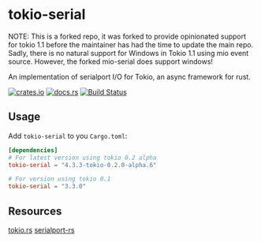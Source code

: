 # tokio-serial

NOTE: This is a forked repo, it was forked to provide opinionated support for tokio 1.1
before the maintainer has had the time to update the main repo. Sadly, there is no
natural support for Windows in Tokio 1.1 using mio event source. However, the
forked mio-serial does support windows!

An implementation of  serialport I/O for Tokio, an async framework for rust.

[![crates.io](http://meritbadge.herokuapp.com/tokio-serial)](https://crates.io/crates/tokio-serial)
[![docs.rs](https://docs.rs/tokio-serial/badge.svg)](https://docs.rs/tokio-serial)
[![Build Status](https://travis-ci.org/berkowski/tokio-serial.svg?branch=master)](https://travis-ci.org/berkowski/tokio-serial)


## Usage

Add `tokio-serial` to you `Cargo.toml`:

```toml
[dependencies]
# For latest version using tokio 0.2 alpha
tokio-serial = "4.3.3-tokio-0.2.0-alpha.6"

# For version using tokio 0.1
tokio-serial = "3.3.0"
```

## Resources

[tokio.rs](https://tokio.rs)
[serialport-rs](https://gitlab.com/susurrus/serialport-rs)
